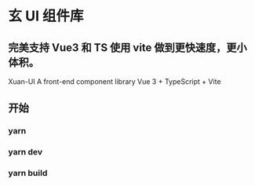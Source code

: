<!--
 * @Author: Yinzhuoxuan
 * @Date: 2022-07-01 09:50:57
 * @LastEditors: Yinzhuoxuan
 * @LastEditTime: 2022-07-05 09:47:58
 * @Description:
-->

# 玄 UI 组件库

## 完美支持 Vue3 和 TS 使用 vite 做到更快速度，更小体积。

Xuan-UI A front-end component library
Vue 3 + TypeScript + Vite

## 开始

### yarn

### yarn dev

### yarn build
